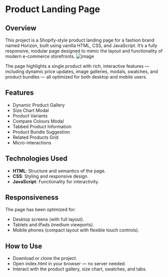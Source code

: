 # Product Landing Page

## Overview
This project is a Shopify-style product landing page for a fashion brand named Horizon, built using vanilla HTML, CSS, and JavaScript. It’s a fully responsive, modular page designed to mimic the layout and functionality of modern e-commerce storefronts.
![image](https://github.com/user-attachments/assets/069c4ea3-8e0e-465d-b9c3-a60b399e8599)


The page highlights a single product with rich, interactive features — including dynamic price updates, image galleries, modals, swatches, and product bundles — all optimized for both desktop and mobile users.
## Features
- Dynamic Product Gallery
- Size Chart Modal
- Product Variants
- Compare Colours Modal
- Tabbed Product Information
- Product Bundle Suggestion
- Related Products Grid
- Micro-interactions


## Technologies Used
- **HTML**: Structure and semantics of the page.
- **CSS**: Styling and responsive design.
- **JavaScript**: Functionality for interactivity.


## Responsiveness
The page has been optimized for:
- Desktop screens (with full layout).
- Tablets and iPads (medium viewports).
- Mobile phones (compact layout with flexible touch controls).


## How to Use
- Download or clone the project.
- Open index.html in your browser — no server needed.
- Interact with the product gallery, size chart, swatches, and tabs.
